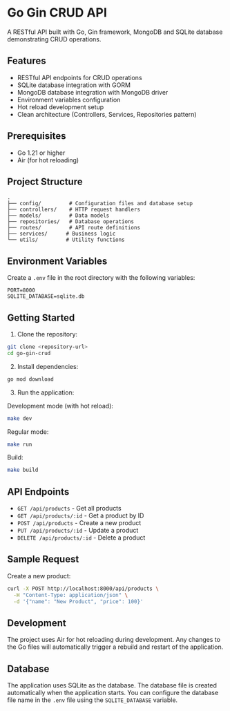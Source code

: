 # Go Gin CRUD API

A RESTful API built with Go, Gin framework, MongoDB and SQLite database demonstrating CRUD operations.

## Features

- RESTful API endpoints for CRUD operations
- SQLite database integration with GORM
- MongoDB database integration with MongoDB driver
- Environment variables configuration
- Hot reload development setup
- Clean architecture (Controllers, Services, Repositories pattern)

## Prerequisites

- Go 1.21 or higher
- Air (for hot reloading)

## Project Structure

```
.
├── config/         # Configuration files and database setup
├── controllers/    # HTTP request handlers
├── models/         # Data models
├── repositories/   # Database operations
├── routes/         # API route definitions
├── services/      # Business logic
└── utils/         # Utility functions
```

## Environment Variables

Create a `.env` file in the root directory with the following variables:

```env
PORT=8000
SQLITE_DATABASE=sqlite.db
```

## Getting Started

1. Clone the repository:
```bash
git clone <repository-url>
cd go-gin-crud
```

2. Install dependencies:
```bash
go mod download
```

3. Run the application:

Development mode (with hot reload):
```bash
make dev
```

Regular mode:
```bash
make run
```

Build:
```bash
make build
```

## API Endpoints

- `GET /api/products` - Get all products
- `GET /api/products/:id` - Get a product by ID
- `POST /api/products` - Create a new product
- `PUT /api/products/:id` - Update a product
- `DELETE /api/products/:id` - Delete a product

## Sample Request

Create a new product:
```bash
curl -X POST http://localhost:8000/api/products \
  -H "Content-Type: application/json" \
  -d '{"name": "New Product", "price": 100}'
```

## Development

The project uses Air for hot reloading during development. Any changes to the Go files will automatically trigger a rebuild and restart of the application.

## Database

The application uses SQLite as the database. The database file is created automatically when the application starts. You can configure the database file name in the `.env` file using the `SQLITE_DATABASE` variable.

